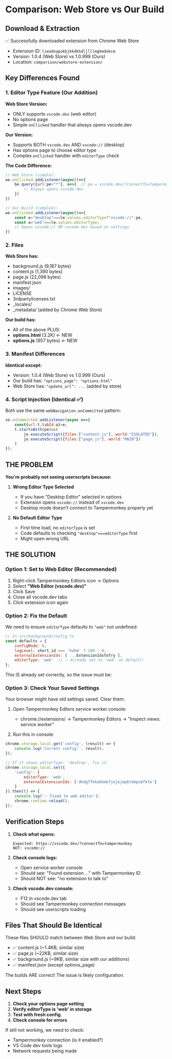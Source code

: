 # Comparison: Web Store vs Our Build

## Download & Extraction

✅ Successfully downloaded extension from Chrome Web Store

- Extension ID: `lieodnapokbjkkdkhdljlllmgkmdokcm`
- Version: 1.0.4 (Web Store) vs 1.0.999 (Ours)
- Location: `comparison/webstore-extension/`

## Key Differences Found

### 1. Editor Type Feature (Our Addition)

**Web Store Version:**

- ONLY supports `vscode.dev` (web editor)
- No options page
- Simple `onClicked` handler that always opens vscode.dev

**Our Version:**

- Supports BOTH `vscode.dev` AND `vscode://` (desktop)
- Has options page to choose editor type
- Complex `onClicked` handler with `editorType` check

**The Code Difference:**

```javascript
// Web Store (simple):
we.onClicked.addListener(async()=>{
    be.query({url:pe+"*"}, e=>{  // pe = vscode.dev/?connectTo=tampermonkey
        // Always opens vscode.dev
    })
})

// Our Build (complex):
we.onClicked.addListener(async()=>{
    const e="desktop"===le.values.editorType?"vscode://":pe,
    const a="web"===le.values.editorType;
    // Opens vscode:// OR vscode.dev based on settings
})
```

### 2. Files

**Web Store has:**

- background.js (9,187 bytes)
- content.js (1,390 bytes)
- page.js (22,098 bytes)
- manifest.json
- images/
- LICENSE
- 3rdpartylicenses.txt
- _locales/
- _metadata/ (added by Chrome Web Store)

**Our build has:**

- All of the above PLUS:
- **options.html** (3.2K) ← NEW
- **options.js** (957 bytes) ← NEW

### 3. Manifest Differences

**Identical except:**

- Version: 1.0.4 (Web Store) vs 1.0.999 (Ours)
- Our build has: `"options_page": "options.html"`
- Web Store has: `"update_url": ...` (added by store)

### 4. Script Injection (Identical ✅)

Both use the same `webNavigation.onCommitted` pattern:

```javascript
ve.onCommitted.addListener(async e=>{
    const{url:t,tabId:a}=e;
    t.startsWith(pe)&&(
        je.executeScript({files:["content.js"], world:"ISOLATED"}),
        je.executeScript({files:["page.js"], world:"MAIN"})
    )
});
```

## THE PROBLEM

**You're probably not seeing userscripts because:**

1. **Wrong Editor Type Selected**
   - If you have "Desktop Editor" selected in options
   - Extension opens `vscode://` instead of `vscode.dev`
   - Desktop mode doesn't connect to Tampermonkey properly yet

2. **No Default Editor Type**
   - First time load, no `editorType` is set
   - Code defaults to checking `"desktop"===editorType` first
   - Might open wrong URL

## THE SOLUTION

### Option 1: Set to Web Editor (Recommended)

1. Right-click Tampermonkey Editors icon → Options
2. Select **"Web Editor (vscode.dev)"**
3. Click Save
4. Close all vscode.dev tabs
5. Click extension icon again

### Option 2: Fix the Default

We need to ensure `editorType` defaults to `"web"` not undefined:

```javascript
// In src/background/config.ts
const defaults = {
    configMode: 0,
    logLevel: short_id === 'hohm' ? 100 : 0,
    externalExtensionIds: [ ...ExtensionIdsToTry ],
    editorType: 'web'  // ✅ Already set to 'web' as default!
};
```

This IS already set correctly, so the issue must be:

### Option 3: Check Your Saved Settings

Your browser might have old settings saved. Clear them:

1. Open Tampermonkey Editors service worker console:
   - chrome://extensions/ → Tampermonkey Editors → "Inspect views: service worker"

2. Run this in console:

```javascript
chrome.storage.local.get('config', (result) => {
    console.log('Current config:', result);
});

// If it shows editorType: 'desktop', fix it:
chrome.storage.local.set({
    'config': {
        editorType: 'web',
        externalExtensionIds: ['dhdgffkkebhmkfjojejmpbldmpobfkfo']
    }
}).then(() => {
    console.log('✅ Fixed to web editor');
    chrome.runtime.reload();
});
```

## Verification Steps

1. **Check what opens:**

   ```
   Expected: https://vscode.dev/?connectTo=tampermonkey
   NOT: vscode://
   ```

2. **Check console logs:**
   - Open service worker console
   - Should see: "Found extension ..." with Tampermonkey ID
   - Should NOT see: "no extension to talk to"

3. **Check vscode.dev console:**
   - F12 in vscode.dev tab
   - Should see Tampermonkey connection messages
   - Should see userscripts loading

## Files That Should Be Identical

These files SHOULD match between Web Store and our build:

- ✅ content.js (~1.4KB, similar size)
- ✅ page.js (~22KB, similar size)
- ✅ background.js (~9KB, similar size with our additions)
- ✅ manifest.json (except options_page)

The builds ARE correct! The issue is likely configuration.

## Next Steps

1. **Check your options page setting**
2. **Verify editorType is 'web' in storage**
3. **Test with fresh config**
4. **Check console for errors**

If still not working, we need to check:

- Tampermonkey connection (is it enabled?)
- VS Code dev tools logs
- Network requests being made
